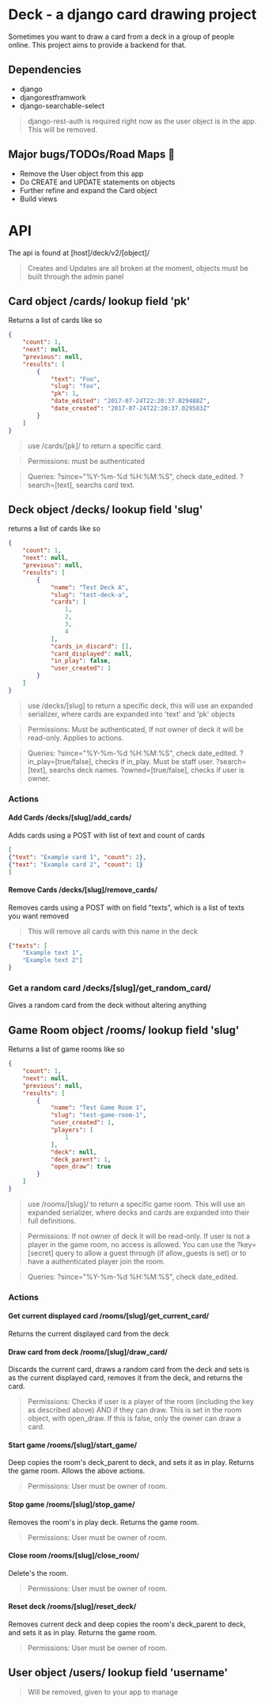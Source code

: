 # Deck - a django card drawing project

Sometimes you want to draw a card from a deck in a group of people online. This project aims to provide a backend for that.

## Dependencies

* django
* djangorestframwork
* django-searchable-select

> django-rest-auth is required right now as the user object is in the app. This will be removed.

## Major bugs/TODOs/Road Maps :camel:

* Remove the User object from this app
* Do CREATE and UPDATE statements on objects
* Further refine and expand the Card object
* Build views

# API

The api is found at [host]/deck/v2/[object]/

> Creates and Updates are all broken at the moment, objects must be built through the admin panel

## Card object /cards/ lookup field 'pk'

Returns a list of cards like so

```json
{
    "count": 1,
    "next": null,
    "previous": null,
    "results": [
        {
            "text": "Foo",
            "slug": "foo",
            "pk": 1,
            "date_edited": "2017-07-24T22:20:37.029488Z",
            "date_created": "2017-07-24T22:20:37.029583Z"
        }
    ]
}
```

> use /cards/[pk]/ to return a specific card. 

> Permissions: must be authenticated

> Queries: ?since="%Y-%m-%d %H:%M:%S", check date_edited. ?search=[text], searchs card text.

## Deck object /decks/ lookup field 'slug'

returns a list of cards like so

```json
{
    "count": 1,
    "next": null,
    "previous": null,
    "results": [
        {
            "name": "Test Deck A",
            "slug": "test-deck-a",
            "cards": [
                1,
                2,
                3,
                4
            ],
            "cards_in_discard": [],
            "card_displayed": null,
            "in_play": false,
            "user_created": 1
        }
    ]
}
```

> use /decks/[slug] to return a specific deck, this will use an expanded serializer, where cards are expanded into 'text' and 'pk' objects

> Permissions: Must be authenticated, If not owner of deck it will be read-only. Applies to actions. 

> Queries: ?since="%Y-%m-%d %H:%M:%S", check date_edited. ?in_play=[true/false], checks if in_play. Must be staff user. ?search=[text], searchs deck names. ?owned=[true/false], checks if user is owner.

### Actions

#### Add Cards /decks/[slug]/add_cards/

Adds cards using a POST with list of text and count of cards

```json
[
{"text": "Example card 1", "count": 2}, 
{"text": "Example card 2", "count": 1}
]
```
#### Remove Cards /decks/[slug]/remove_cards/

Removes cards using a POST with on field "texts", which is a list of texts you want removed
> This will remove all cards with this name in the deck

```json
{"texts": [
    "Example text 1", 
    "Example text 2"]
}
```

### Get a random card /decks/[slug]/get_random_card/

Gives a random card from the deck without altering anything

## Game Room object /rooms/ lookup field 'slug'

Returns a list of game rooms like so

```json
{
    "count": 1,
    "next": null,
    "previous": null,
    "results": [
        {
            "name": "Test Game Room 1",
            "slug": "test-game-room-1",
            "user_created": 1,
            "players": [
                1
            ],
            "deck": null,
            "deck_parent": 1,
            "open_draw": true
        }
    ]
}
```

> use /rooms/[slug]/ to return a specific game room. This will use an expanded serializer, where decks and cards are expanded into their full definitions.

> Permissions: If not owner of deck it will be read-only. If user is not a player in the game room, no access is allowed. You can use the ?key=[secret] query to allow a guest through (if allow_guests is set) or to have a authenticated player join the room.

> Queries: ?since="%Y-%m-%d %H:%M:%S", check date_edited. 

### Actions

#### Get current displayed card /rooms/[slug]/get_current_card/

Returns the current displayed card from the deck

#### Draw card from deck /rooms/[slug]/draw_card/

Discards the current card, draws a random card from the deck and sets is as the current displayed card, removes it from the deck, and returns the card.

> Permissions: Checks if user is a player of the room (including the key as described above) AND if they can draw. This is set in the room object, with open_draw. If this is false, only the owner can draw a card.

#### Start game /rooms/[slug]/start_game/

Deep copies the room's deck_parent to deck, and sets it as in play. Returns the game room. Allows the above actions.

> Permissions: User must be owner of room.

#### Stop game /rooms/[slug]/stop_game/

Removes the room's in play deck. Returns the game room. 

> Permissions: User must be owner of room.

#### Close room /rooms/[slug]/close_room/

Delete's the room.

> Permissions: User must be owner of room.

#### Reset deck /rooms/[slug]/reset_deck/

Removes current deck and deep copies the room's deck_parent to deck, and sets it as in play. Returns the game room.

> Permissions: User must be owner of room.

## User object /users/ lookup field 'username'

> Will be removed, given to your app to manage